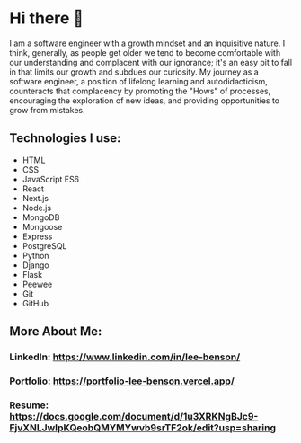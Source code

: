 # Hi there 👋

<!--
**lee-benson/lee-benson** is a ✨ _special_ ✨ repository because its `README.md` (this file) appears on your GitHub profile.

Here are some ideas to get you started:

- 🔭 I’m currently working on ...
- 🌱 I’m currently learning ...
- 👯 I’m looking to collaborate on ...
- 🤔 I’m looking for help with ...
- 💬 Ask me about ...
- 📫 How to reach me: ...
- 😄 Pronouns: ...
- ⚡ Fun fact: ...
-->

I am a software engineer with a growth mindset and an inquisitive nature. I think, generally, as people get older we tend to become comfortable with our understanding and complacent with our ignorance; it's an easy pit to fall in that limits our growth and subdues our curiosity. My journey as a software engineer, a position of lifelong learning and autodidacticism, counteracts that complacency by promoting the "Hows" of processes, encouraging the exploration of new ideas, and providing opportunities to grow from mistakes.

## Technologies I use:
- HTML
- CSS
- JavaScript ES6
- React
- Next.js
- Node.js
- MongoDB
- Mongoose
- Express
- PostgreSQL
- Python
- Django
- Flask
- Peewee
- Git
- GitHub

## More About Me:

### LinkedIn: https://www.linkedin.com/in/lee-benson/
### Portfolio: https://portfolio-lee-benson.vercel.app/
### Resume: https://docs.google.com/document/d/1u3XRKNgBJc9-FjvXNLJwIpKQeobQMYMYwvb9srTF2ok/edit?usp=sharing

